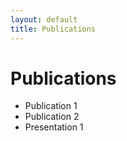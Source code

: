 ```yaml
---
layout: default
title: Publications
---
```

<h1>Publications</h1>
<ul>
  <li>Publication 1</li>
  <li>Publication 2</li>
  <li>Presentation 1</li>
</ul>